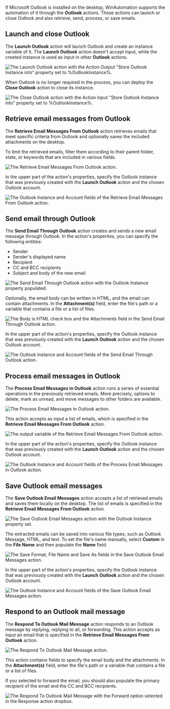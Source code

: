 If Microsoft Outlook is installed on the desktop, WinAutomation supports the automation of it through the **Outlook** actions. These actions can launch or close Outlook and also retrieve, send, process, or save emails.

## Launch and close Outlook

The **Launch Outlook** action will launch Outlook and create an instance variable of it. The **Launch Outlook** action doesn't accept input, while the created instance is used as input in other **Outlook** actions.

![The Launch Outlook action with the Action Output "Store Outlook Instance into" property set to %OutlookInstance%.](..\media\launch-outlook.png)

When Outlook is no longer required in the process, you can deploy the **Close Outlook** action to close its instance.

![The Close Outlook action with the Action Input "Store Outlook Instance into" property set to %OutlookInstance%.](..\media\close-outlook.png)

## Retrieve email messages from Outlook

The **Retrieve Email Messages From Outlook** action retrieves emails that meet specific criteria from Outlook and optionally saves the included attachments on the desktop.

To limit the retrieved emails, filter them according to their parent folder, state, or keywords that are included in various fields.

![The Retrieve Email Messages From Outlook action.](..\media\retrieve-outlook.png)

In the upper part of the action's properties, specify the Outlook instance that was previously created with the **Launch Outlook** action and the chosen Outlook account.

![The Outlook Instance and Account fields of the Retrieve Email Messages From Outlook action.](..\media\retrieve-outlook-account.png)

## Send email through Outlook

The **Send Email Through Outlook** action creates and sends a new email message through Outlook. In the action's properties, you can specify the following entities:

- Sender
- Sender's displayed name
- Recipient
- CC and BCC recipients
- Subject and body of the new email

![The Send Email Through Outlook action with the Outlook Instance property populated.](..\media\send-outlook.png)

Optionally, the email body can be written in HTML, and the email can contain attachments. In the **Attachment(s)** field, enter the file's path or a variable that contains a file or a list of files.

![The Body is HTML check box and the Attachments field in the Send Email Through Outlook action.](..\media\send-outlook-html.png)

In the upper part of the action's properties, specify the Outlook instance that was previously created with the **Launch Outlook** action and the chosen Outlook account.

![The Outlook Instance and Account fields of the Send Email Through Outlook action.](..\media\send-outlook-account.png)

## Process email messages in Outlook

The **Process Email Messages in Outlook** action runs a series of essential operations in the previously retrieved emails. More precisely, options to delete, mark as unread, and move messages to other folders are available.

![The Process Email Messages in Outlook action.](..\media\process-outlook.png)

This action accepts as input a list of emails, which is specified in the **Retrieve Email Messages From Outlook** action.

![The output variable of the Retrieve Email Messages From Outlook action.](..\media\retrieve-outlook-output.png)

In the upper part of the action's properties, specify the Outlook instance that was previously created with the **Launch Outlook** action and the chosen Outlook account.

![The Outlook Instance and Account fields of the Process Email Messages in Outlook action.](..\media\process-outlook-account.png)

## Save Outlook email messages

The **Save Outlook Email Messages** action accepts a list of retrieved emails and saves them locally on the desktop. The list of emails is specified in the **Retrieve Email Messages From Outlook** action.

![The Save Outlook Email Messages action with the Outlook Instance property set.](..\media\save-outlook.png)

The extracted emails can be saved into various file types, such as Outlook Message, HTML, and text. To set the file's name manually, select **Custom** in the **File Name** and then populate the **Name** field.

![The Save Format, File Name and Save As fields in the Save Outlook Email Messages action.](..\media\save-outlook-file-types.png)

In the upper part of the action's properties, specify the Outlook instance that was previously created with the **Launch Outlook** action and the chosen Outlook account.

![The Outlook Instance and Account fields of the Save Outlook Email Messages action.](..\media\save-outlook-account.png)

## Respond to an Outlook mail message

The **Respond To Outlook Mail Message** action responds to an Outlook message by replying, replying to all, or forwarding. This action accepts as input an email that is specified in the **Retrieve Email Messages From Outlook** action.

![The Respond To Outlook Mail Message action.](..\media\respond-outlook.png)

This action contains fields to specify the email body and the attachments. In the **Attachment(s)** field, enter the file's path or a variable that contains a file or a list of files.

If you selected to forward the email, you should also populate the primary recipient of the email and the CC and BCC recipients.

![The Respond To Outlook Mail Message with the Forward option selected in the Response action dropbox.](..\media\respond-outlook-forward.png)
